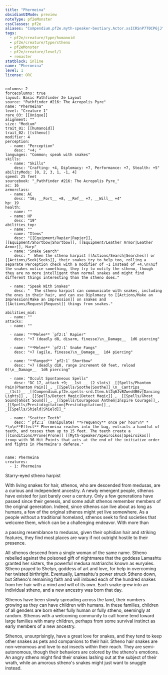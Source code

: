 ```yaml
---
title: "Phermeina"
obsidianUIMode: preview
noteType: pf2eMonster
cssClasses: pf2e
aliases: "Compendium.pf2e.myth-speaker-bestiary.Actor.xsICRSnP7T0CP6jJ" 
tags:
  - pf2e/creature/type/humanoid
  - pf2e/creature/type/stheno
  - pf2eMonster
  - pf2e/creature/level/1
  - remaster
statblock: inline
name: "Phermeina"
level: 1
license: ORC
---
```


```statblock
columns: 2
forcecolumns: true
layout: Basic Pathfinder 2e Layout
source: "Pathfinder #216: The Acropolis Pyre"
name: "Phermeina"
level: "Creature 1"
rare_03: [[Unique]]
alignment: ""
size: "Medium"
trait_01: [[humanoid]]
trait_02: [[stheno]]
modifier: 4
perception:
  - name: "Perception"
    desc: "+4; "
languages: "Common; speak with snakes"
skills:
  - name: "Skills"
    desc: "Crafting: +4, Diplomacy: +7, Performance: +7, Stealth: +5"
abilityMods: [0, 2, 3, 1, -1, 4]
speed: 25 feet
sourcebook: "_Pathfinder #216: The Acropolis Pyre_"
ac: 16
armorclass:
  - name: AC
    desc: "16; __Fort__ +8, __Ref__ +7, __Will__ +4"
hp: 19
health:
  - name: ""
  - name: HP
    desc: "19"
abilities_top:
  - name: ""
  - name: "Items"
    desc: "[[Equipment/Rapier|Rapier]], [[Equipment/Shortbow|Shortbow]], [[Equipment/Leather Armor|Leather Armor]], Harp"
  - name: "Snake Search"
    desc: "  When the stheno harpist [[Actions/Search|Searches]] or [[Actions/Seek|Seeks]], their snakes try to help too, rolling a separate Perception check with a modifier of -1 instead of +4.\n\nIf the snakes notice something, they try to notify the stheno, though they are no more intelligent than normal snakes and might find different things interesting than the stheno does."

  - name: "Speak With Snakes"
    desc: "  The stheno harpist can communicate with snakes, including the ones in their hair, and can use Diplomacy to [[Actions/Make an Impression|Make an Impression]] on snakes and [[Actions/Request|Request]] things from snakes."

abilities_mid:
  - name: ""
attacks:
  - name: ""

  - name: "**Melee** `pf2:1` Rapier"
    desc: "+7 (deadly d8, disarm, finesse)\n__Damage__  1d6 piercing"

  - name: "**Melee** `pf2:1` Snake Fangs"
    desc: "+7 (agile, finesse)\n__Damage__  1d4 piercing"

  - name: "**Ranged** `pf2:1` Shortbow"
    desc: "+7 (deadly d10, range increment 60 feet, reload 0)\n__Damage__  1d6 piercing"

  - name: "Occult Spontaneous Spells"
    desc: "DC 17, attack +9; __1st __ (2 slots) _[[Spells/Phantom Pain|Phantom Pain]]_, _[[Spells/Soothe|Soothe]]_\n__Cantrips__  __(1st)__ _[[Compendium.pf2e.spells-srd.Item.kl2q6JvBZwed4B6v|Dancing Lights]]_, _[[Spells/Detect Magic|Detect Magic]]_, _[[Spells/Ghost Sound|Ghost Sound]]_, _[[Spells/Courageous Anthem|Inspire Courage]]_, _[[Spells/Prestidigitation|Prestidigitation]]_, _[[Spells/Shield|Shield]]_"

  - name: "Scatter Teeth"
    desc: "`pf2:1` (manipulate) **Frequency** once per hour\n* * *\n\n**Effect** Phermeina reaches into the bag, extracts a handful of teeth, and tosses them up to 15 feet. The teeth create a [[Conditions/Prone|Prone]] [[Myth-Speaker/Speiroikos|Speiroikos]] troop with 36 Hit Points that acts at the end of the initiative order and fights in Phermeina's defense."
 
```

```encounter-table
name: Phermeina
creatures:
  - 1: Phermeina
```


Starry-eyed stheno harpist

With living snakes for hair, sthenos, who are descended from medusas, are a curious and independent ancestry. A newly emergent people, sthenos have existed for just barely over a century. Only a few generations have passed since their genesis, and some adult sthenos remember members of the original generation. Indeed, since sthenos can live about as long as humans, a few of the original sthenos might yet live somewhere. As a people without a traditional homeland, sthenos seek to find societies that welcome them, which can be a challenging endeavor. With more than

a passing resemblance to medusas, given their ophidian hair and striking features, they find most places are wary if not outright hostile to their presence.

All sthenos descend from a single woman of the same name. Stheno rebelled against the poisoned gift of nightmares that the goddess Lamashtu granted her sisters, the powerful medusa matriarchs known as euryales. Stheno prayed to Shelyn, goddess of art and love, for help in overcoming her twisted birthright. Eventually, Lamashtu's power struck Stheno down, but Stheno's remaining faith and will imbued each of the hundred snakes from her hair with a mind and will of its own. Each snake grew into an individual stheno, and a new ancestry was born that day.

Sthenos have been slowly spreading across the land, their numbers growing as they can have children with humans. In these families, children of all genders are born either fully human or fully stheno, seemingly at random. Sthenos with a welcoming community to call home tend toward large families with many children, perhaps from some survival instinct as early members of a new ancestry.

Sthenos, unsurprisingly, have a great love for snakes, and they tend to keep other snakes as pets and companions to their hair. Stheno hair snakes are non-venomous and love to eat insects within their reach. They are semi-autonomous, though their behaviors are colored by the stheno's emotions. An angry stheno might find their snakes lashing out at the subject of their wrath, while an amorous stheno's snakes might just want to snuggle instead.

